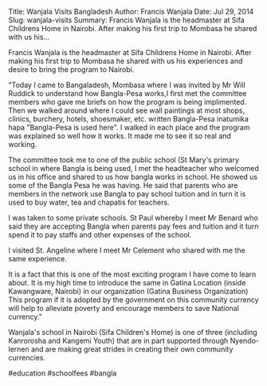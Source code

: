 Title: Wanjala Visits Bangladesh
Author: Francis Wanjala
Date: Jul 29, 2014
Slug: wanjala-visits
Summary: Francis Wanjala is the headmaster at Sifa Childrens Home in Nairobi. After making his first trip to Mombasa he shared with us his...

Francis Wanjala is the headmaster at Sifa Childrens Home in Nairobi.
After making his first trip to Mombasa he shared with us his experiences
and desire to bring the program to Nairobi.

"Today I came to Bangaladesh, Mombasa where I was invited by Mr Will
Ruddick to understand how Bangla-Pesa works,I first met the committee
members who gave me briefs on how the program is being implimented. Then
we walked around where I could see wall paintings at most shops,
clinics, burchery, hotels, shoesmaker, etc. written Bangla-Pesa
inatumika hapa "Bangla-Pesa is used here". I walked in each place and
the program was explained so well how it works. It made me to see it so
real and working.

The committee took me to one of the public school (St Mary's primary
school in where Bangla is being used, I met the headteacher who welcomed
us in his office and shared to us how bangla works in school. He showed
us some of the Bangla Pesa he was having. He said that parents who are
members in the network use Bangla to pay school tuition and in turn it
is used to buy water, tea and chapatis for teachers.

I was taken to some private schools. St Paul whereby I meet Mr Benard
who said they are accepting Bangla when parents pay fees and tuition and
it turn spend it to pay staffs and other expenses of the school.

I visited St. Angeline where I meet Mr Celement who shared with me the
same experience.

It is a fact that this is one of the most exciting program I have come
to learn about. It is my high time to introduce the same in Gatina
Location (inside Kawangware, Nairobi) in our organization (Gatina
Business Organization) This program if it is adopted by the government
on this community currency will help to alleviate poverty and encourage
members to save National currency."

Wanjala's school in Nairobi (Sifa Children's Home) is one of three
(including Kanrorosha and Kangemi Youth) that are in part supported
through Nyendo-lernen and are making great strides in creating their own
community currencies.

#education #schoolfees #bangla
